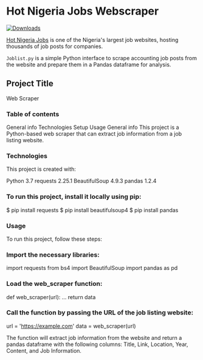 # Hot Nigeria Jobs Webscraper

[![Downloads](https://pepy.tech/badge/Joblist)](http://www.hotnigerianjobs.com/)

<a href="http://www.hotnigerianjobs.com/" target="_blank">Hot Nigeria Jobs</a> is one of the Nigeria's largest job websites, hosting thousands of job posts for companies.

<code>Joblist.py</code> is a simple Python interface to scrape accounting job posts from the website and prepare them in a Pandas dataframe for analysis.

## Project Title
Web Scraper

### Table of contents
General info
Technologies
Setup
Usage
General info
This project is a Python-based web scraper that can extract job information from a job listing website.

### Technologies
This project is created with:

Python 3.7
requests 2.25.1
BeautifulSoup 4.9.3
pandas 1.2.4

### To run this project, install it locally using pip:

$ pip install requests
$ pip install beautifulsoup4
$ pip install pandas

### Usage
To run this project, follow these steps:

### Import the necessary libraries:

import requests
from bs4 import BeautifulSoup
import pandas as pd

### Load the web_scraper function:

def web_scraper(url):
    ...
    return data
    
### Call the function by passing the URL of the job listing website:

url = 'https://example.com'
data = web_scraper(url)

The function will extract job information from the website and return a pandas dataframe with the following columns: Title, Link, Location, Year, Content, and Job Information.

